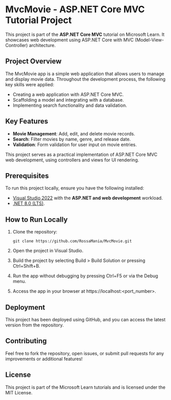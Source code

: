 ﻿# MvcMovie - ASP.NET Core MVC Tutorial Project

This project is part of the **ASP.NET Core MVC** tutorial on Microsoft Learn. It showcases web development using ASP.NET Core with MVC (Model-View-Controller) architecture.

## Project Overview

The MvcMovie app is a simple web application that allows users to manage and display movie data. Throughout the development process, the following key skills were applied:

- Creating a web application with ASP.NET Core MVC.
- Scaffolding a model and integrating with a database.
- Implementing search functionality and data validation.

## Key Features

- **Movie Management**: Add, edit, and delete movie records.
- **Search**: Filter movies by name, genre, and release date.
- **Validation**: Form validation for user input on movie entries.
  
This project serves as a practical implementation of ASP.NET Core MVC web development, using controllers and views for UI rendering.

## Prerequisites

To run this project locally, ensure you have the following installed:

- [Visual Studio 2022](https://visualstudio.microsoft.com/) with the **ASP.NET and web development** workload.
- [.NET 8.0 (LTS)](https://dotnet.microsoft.com/en-us/download/dotnet/8.0).

## How to Run Locally

1. Clone the repository:
   ```
   git clone https://github.com/RossaMania/MvcMovie.git

2. Open the project in Visual Studio.

3. Build the project by selecting Build > Build Solution or pressing Ctrl+Shift+B.

4. Run the app without debugging by pressing Ctrl+F5 or via the Debug menu.

5. Access the app in your browser at https://localhost:<port_number>.

## Deployment
This project has been deployed using GitHub, and you can access the latest version from the repository.

## Contributing
Feel free to fork the repository, open issues, or submit pull requests for any improvements or additional features!

## License
This project is part of the Microsoft Learn tutorials and is licensed under the MIT License.

